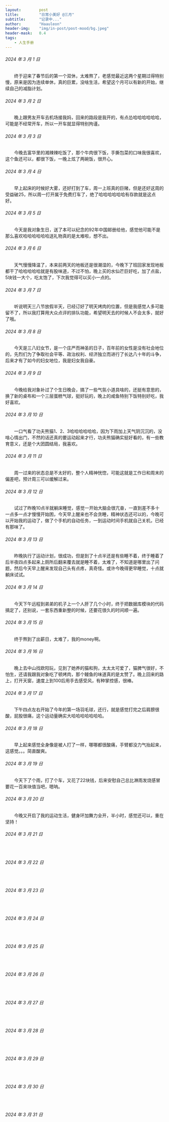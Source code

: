 ```yaml
---
layout:        post
title:         "日常小美好 @三月"
subtitle:      "记录中..."
author:        "Haauleon"
header-img:    "img/in-post/post-mood/bg.jpeg"
header-mask:   0.4
tags:
    - 人生手册
---
```


###### 2024 年 3 月 1 日
&emsp;&emsp;终于迎来了春节后的第一个双休，太难熬了，老感觉最近这两个星期过得特别慢，原来是因为连续单休，真的巨累，没啥生活，希望这个月可以有新的开始，继续自己的减脂计划。

###### 2024 年 3 月 2 日
&emsp;&emsp;晚上跟男友开车去机场接我妈，回来的路段是我开的，有点怂哈哈哈哈哈哈，可能是不经常开车，所以一开车就显得特别拘谨。

###### 2024 年 3 月 3 日
&emsp;&emsp;今晚去富华里的湘辣辣吃饭了，那个牛肉很下饭，手撕包菜的口味我很喜欢，这个鱼还可以，都很下饭，一晚上炫了两碗饭，很开心。

###### 2024 年 3 月 4 日
&emsp;&emsp;早上起床的时候好大雾，还好打到了车，周一上班真的巨赌，但是还好这周的受益破25，所以周一打开属于免费打车了，绝了哈哈哈哈哈哈有存款就是这点好。

###### 2024 年 3 月 5 日
&emsp;&emsp;今天是我对象生日，送了本可以纪念的92年中国邮册给他，感觉他可能不是那么喜欢哈哈哈哈哈哈送礼物真的是太难啦，想不出。

###### 2024 年 3 月 6 日
&emsp;&emsp;天气慢慢降温了，本来前两天的地板还是很潮湿的，今晚下了班回家发现地板都干了哈哈哈哈哈就是有股味道，不过不怕，晚上买的水仙芒巨好吃，加了点盐，5块钱一大个，吃太饱了，下次我觉得可以买小一点的。

###### 2024 年 3 月 7 日
&emsp;&emsp;听说明天三八节放假半天，已经订好了明天烤肉的位置，但是我感觉人多可能留不了，所以我打算用大众点评的排队功能，希望明天去的时候人不会太多，就好了哦。

###### 2024 年 3 月 8 日
&emsp;&emsp;今天是三八妇女节，是一个庄严而神圣的日子，百年前的女性是没有社会地位的，先烈们为了争取社会平等、政治权利、经济独立而进行了长达八十年的斗争，后来才有了如今的妇女地位，我是妇女我自豪。

###### 2024 年 3 月 9 日
&emsp;&emsp;今晚给我对象补过了个生日晚会，搞了一些气氛小道具啥的，还挺有意思的，换了新的桌布和一个三层蛋糕气球，挺好玩的，晚上的咸鱼特别下饭特别好吃，我好喜欢。

###### 2024 年 3 月 10 日
&emsp;&emsp;一口气看了功夫熊猫1、2、3哈哈哈哈哈哈，因为下雨加上天气阴沉沉的，没啥心情出门，不然的话还真的要运动起来才行，功夫熊猫确实挺好看的，有一些教育意义，还是个大团圆结局，我喜欢。

###### 2024 年 3 月 11 日
&emsp;&emsp;周一过来的状态总是不太好的，整个人精神恍惚，可能这就是工作日和周末的偏差吧，预计周三可以缓解过来。

###### 2024 年 3 月 12 日
&emsp;&emsp;试过了昨晚10点半就躺床睡觉，感觉一开始大脑会很亢奋，一直到差不多十一点多一点才慢慢开始困，今天早上醒来也不会贪睡，精神状态还可以的，今晚可以开始我的运动了，做了个手机的自动任务，一到运动时间手机就自己关机，已经有那味了。

###### 2024 年 3 月 13 日
&emsp;&emsp;昨晚执行了运动计划，很成功，但是到了十点半还是有些睡不着，终于睡着了后半夜四点多起来上厕所后翻来覆去就是睡不着，太难了，不知道是哪里出了问题，然后今天早上醒来发现自己头有点疼，真奇怪。或许今晚得更早睡觉，十点就躺床试试。

###### 2024 年 3 月 14 日
&emsp;&emsp;今天下午远程到弟弟的机子上一个人肝了几个小时，终于把数据库模块的代码搞定了，还别说，一套东西重新整的时候，还要花很久的时间顺一遍。

###### 2024 年 3 月 15 日
&emsp;&emsp;终于熬到了出薪日，太难了，我的money啊。

###### 2024 年 3 月 16 日
&emsp;&emsp;晚上去中山找欧阳玩，见到了她养的猫和狗，太太太可爱了，猫脾气很好，不怕生，还请我跟我对象吃了顿烤肉，那个鳗鱼的味道真的是太赞了。晚上回来的路上，打开天窗，速度上到100后用手去感受风，有种掌控感，很棒。

###### 2024 年 3 月 17 日
&emsp;&emsp;下午四点左右开始了今年的第一场羽毛球，还行，就是感觉打完之后肩膀很酸，屁股很痛，这个运动量确实大哈哈哈哈哈哈哈。

###### 2024 年 3 月 18 日
&emsp;&emsp;早上起来感觉全身像是被人打了一样，哪哪都很酸痛，手臂都没力气抬起来，这感觉。。。简直酸爽。

###### 2024 年 3 月 19 日
&emsp;&emsp;今天下了个雨，打了个车，又花了22块钱，后来安慰自己总比淋雨发烧感冒要花一百来块值当吧，嗯呐。

###### 2024 年 3 月 20 日
&emsp;&emsp;今晚又开启了我的运动生活，健身环加舞力全开，半小时，感觉还可以，重在坚持！

###### 2024 年 3 月 21 日
&emsp;&emsp;

###### 2024 年 3 月 22 日
&emsp;&emsp;

###### 2024 年 3 月 23 日
&emsp;&emsp;

###### 2024 年 3 月 24 日
&emsp;&emsp;

###### 2024 年 3 月 25 日
&emsp;&emsp;

###### 2024 年 3 月 26 日
&emsp;&emsp;

###### 2024 年 3 月 27 日
&emsp;&emsp;

###### 2024 年 3 月 28 日
&emsp;&emsp;

###### 2024 年 3 月 29 日
&emsp;&emsp;

###### 2024 年 3 月 30 日
&emsp;&emsp;

###### 2024 年 3 月 31 日
&emsp;&emsp;